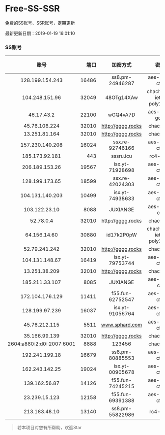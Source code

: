 # Free-SS-SSR

免费的SS账号、SSR账号，定期更新

最新更新日期：2019-01-19 16:01:10 

### SS账号
|账号|端口|加密方式|密码|更新时间|国家|
|:-----:|-----:|:----:|:----:|:----:|:----:|
|128.199.154.243|16486|ss8.pm-24946287|aes-256-cfb|15:57:06|SG|
|104.248.151.96|32049|48OTg14XAw|chacha20-ietf-poly1305|15:57:15|SG|
|46.17.43.2|22100|wGQ4vA7D|aes-256-gcm|15:57:19|RU|
|45.76.106.224|32010|http://gggg.rocks|chacha20|15:57:13|JP|
|13.251.81.164|32010|http://gggg.rocks|chacha20|15:57:15|SG|
|157.230.140.208|16024|ssx.re-92746166|aes-256-cfb|15:57:05|US|
|185.173.92.181|443|sssru.icu|rc4-md5|15:57:29|RU|
|206.189.153.26|19567|isx.yt-71928698|aes-256-cfb|15:57:05|SG|
|128.199.173.65|18599|ssx.re-42024303|aes-256-cfb|15:52:05|SG|
|104.131.140.203|10499|isx.yt-74938633|aes-256-cfb|15:57:04|US|
|103.122.23.10|8088|JUXIANGE|aes-128-ctr|15:57:08|US|
|52.78.0.4|32010|http://gggg.rocks|chacha20|15:57:14|KR|
|64.156.14.60|30880|id17k2P0pW|chacha20-ietf-poly1305|15:57:14|US|
|52.79.241.242|32010|http://gggg.rocks|chacha20|15:57:45|KR|
|104.131.148.67|16419|isx.yt-79753744|aes-256-cfb|15:57:04|US|
|13.251.38.209|32010|http://gggg.rocks|chacha20|15:57:06|SG|
|185.211.33.107|8085|JUXIANGE|aes-128-ctr|15:57:11|US|
|172.104.176.129|11411|f55.fun-62752547|aes-256-cfb|15:57:05|SG|
|128.199.97.239|16037|isx.yt-91056764|aes-256-cfb|15:57:05|SG|
|45.76.212.115|5511|www.sphard.com|aes-256-cfb|15:57:05|JP|
|35.166.99.139|32010|http://gggg.rocks|chacha20|15:57:13|US|
|2604:a880:2:d0::2007:6001|8888|123456|chacha20|15:57:12|US|
|192.241.199.18|16679|ss8.pm-80885553|aes-256-cfb|15:57:04|US|
|162.243.142.25|19024|isx.yt-00905678|aes-256-cfb|15:57:04|US|
|139.162.56.87|14126|f55.fun-74245215|aes-256-cfb|15:57:05|SG|
|23.239.15.123|12158|f55.fun-69391388|aes-256-cfb|15:57:03|US|
|213.183.48.10|13140|ss8.pm-55822986|rc4-md5|15:57:05|RU|


> 若本项目对您有所帮助，欢迎Star